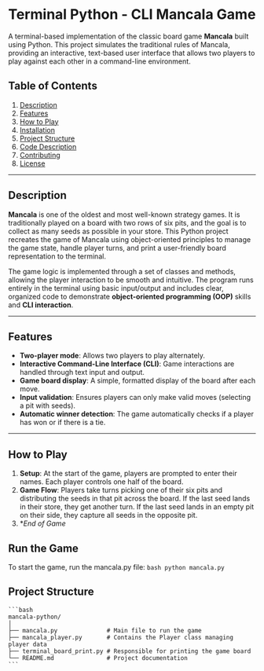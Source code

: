 # Terminal Python - CLI Mancala Game

A terminal-based implementation of the classic board game **Mancala** built using Python. This project simulates the traditional rules of Mancala, providing an interactive, text-based user interface that allows two players to play against each other in a command-line environment.

## Table of Contents
1. [Description](#description)
2. [Features](#features)
3. [How to Play](#how-to-play)
4. [Installation](#installation)
5. [Project Structure](#project-structure)
6. [Code Description](#code-description)
7. [Contributing](#contributing)
8. [License](#license)

---

## Description

**Mancala** is one of the oldest and most well-known strategy games. It is traditionally played on a board with two rows of six pits, and the goal is to collect as many seeds as possible in your store. This Python project recreates the game of Mancala using object-oriented principles to manage the game state, handle player turns, and print a user-friendly board representation to the terminal.

The game logic is implemented through a set of classes and methods, allowing the player interaction to be smooth and intuitive. The program runs entirely in the terminal using basic input/output and includes clear, organized code to demonstrate **object-oriented programming (OOP)** skills and **CLI interaction**.

---

## Features

- **Two-player mode**: Allows two players to play alternately.
- **Interactive Command-Line Interface (CLI)**: Game interactions are handled through text input and output.
- **Game board display**: A simple, formatted display of the board after each move.
- **Input validation**: Ensures players can only make valid moves (selecting a pit with seeds).
- **Automatic winner detection**: The game automatically checks if a player has won or if there is a tie.

---

## How to Play

1. **Setup**: At the start of the game, players are prompted to enter their names. Each player controls one half of the board.
2. **Game Flow**: Players take turns picking one of their six pits and distributing the seeds in that pit across the board. If the last seed lands in their store, they get another turn. If the last seed lands in an empty pit on their side, they capture all seeds in the opposite pit.   
3. **End of Game*

## Run the Game
To start the game, run the mancala.py file:
    ```bash
    python mancala.py
    ```

## Project Structure
    ```bash
    mancala-python/
    │
    ├── mancala.py              # Main file to run the game
    ├── mancala_player.py       # Contains the Player class managing player data
    ├── terminal_board_print.py # Responsible for printing the game board
    └── README.md               # Project documentation
    ```
